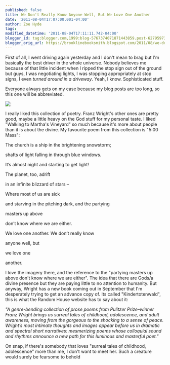 ```yaml
---
published: false
title: We Don't Really Know Anyone Well, But We Love One Another
date: '2011-08-04T17:07:00.001-04:00'
author: Zoe Hyde
tags:
modified_datetime: '2011-08-04T17:11:11.742-04:00'
blogger_id: tag:blogger.com,1999:blog-5767374071871443859.post-6279597324678031730
blogger_orig_url: https://brooklinebooksmith.blogspot.com/2011/08/we-dont-really-know-anyone-well-but-we.html
---
```

First of all, I went driving again yesterday and I don't mean to brag but I'm basically the best driver in the whole universe. Nobody believes me because of that little incident when I ripped the stop sign out of the ground but guys, I was negotiating lights, I was stopping appropriately at stop signs, I even _turned around in a driveway_. Yeah, I know. Sophisticated stuff.

Everyone always gets on my case because my blog posts are too long, so this one will be abbreviated.

![](https://images.amazon.com/images/P/0375415181.01.LZZZZZZZ.jpg)

I really liked this collection of poetry. Franz Wright's other ones are pretty good, maybe a little heavy on the God stuff for my personal taste. I liked "Walking to Martha's Vineyard" so much because it's more about people than it is about the divine. My favourite poem from this collection is "5:00 Mass":

The church is a ship in the brightening snowstorm;

shafts of light falling in through blue windows.

It’s almost night and starting to get light!

The planet, too, adrift

in an infinite blizzard of stars –

Where most of us are sick

and starving in the pitching dark, and the partying

masters up above

don’t know where we are either.

We love one another. We don’t really know

anyone well, but

we love one

another.

I love the imagery there, and the reference to the "partying masters up above don't know where we are either". The idea that there are Gods/a divine presence but they are paying little to no attention to humanity. But anyway, Wright has a new book coming out in September that I'm desperately trying to get an advance copy of. Its called "Kindertotenwald", this is what the Random House website has to say about it:

_"A genre-bending collection of prose poems from Pulitzer Prize–winner Franz Wright brings us surreal tales of childhood, adolescence, and adult awareness, moving from the gorgeous to the shocking to a sense of peace. Wright’s most intimate thoughts and images appear before us in dramatic and spectral short narratives: mesmerizing poems whose colloquial sound and rhythms announce a new path for this luminous and masterful poet."_

On snap, if there's somebody that loves "surreal tales of childhood, adolescence" more than me, I don't want to meet her. Such a creature would surely be fearsome to behold